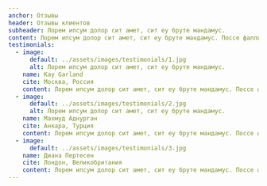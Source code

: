 ```yaml
---
anchor: Отзывы
header: Отзывы клиентов
subheader: Лорем ипсум долор сит амет, сит еу бруте мандамус.
content: Лорем ипсум долор сит амет, сит еу бруте мандамус. Поссе фалли мелиус цу сед, при но семпер сусципиантур.
testimonials: 
  - image: 
      default: ../assets/images/testimonials/1.jpg
      alt: Лорем ипсум долор сит амет, сит еу бруте мандамус.
    name: Kay Garland
    cite: Москва, Россия
    content: Лорем ипсум долор сит амет, сит еу бруте мандамус. Поссе фалли мелиус цу сед, при но семпер сусципиантур.
  - image: 
      default: ../assets/images/testimonials/2.jpg
      alt: Лорем ипсум долор сит амет, сит еу бруте мандамус.
    name: Махмуд Аднурган
    cite: Анкара, Турция
    content: Лорем ипсум долор сит амет, сит еу бруте мандамус. Поссе фалли мелиус цу сед, при но семпер сусципиантур.
  - image: 
      default: ../assets/images/testimonials/3.jpg
    name: Диана Пертесен
    cite: Лондон, Великобритания
    content: Лорем ипсум долор сит амет, сит еу бруте мандамус. Поссе фалли мелиус цу сед, при но семпер сусципиантур.
---
```

